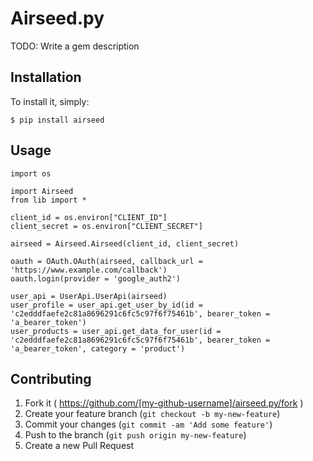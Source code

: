 # Airseed.py

TODO: Write a gem description

## Installation

To install it, simply:

    $ pip install airseed

## Usage

    import os

    import Airseed
    from lib import *

    client_id = os.environ["CLIENT_ID"]
    client_secret = os.environ["CLIENT_SECRET"]

    airseed = Airseed.Airseed(client_id, client_secret)

    oauth = OAuth.OAuth(airseed, callback_url = 'https://www.example.com/callback')
    oauth.login(provider = 'google_auth2')

    user_api = UserApi.UserApi(airseed)
    user_profile = user_api.get_user_by_id(id = 'c2edddfaefe2c81a8696291c6fc5c97f6f75461b', bearer_token = 'a_bearer_token')
    user_products = user_api.get_data_for_user(id = 'c2edddfaefe2c81a8696291c6fc5c97f6f75461b', bearer_token = 'a_bearer_token', category = 'product')


## Contributing

1. Fork it ( https://github.com/[my-github-username]/airseed.py/fork )
2. Create your feature branch (`git checkout -b my-new-feature`)
3. Commit your changes (`git commit -am 'Add some feature'`)
4. Push to the branch (`git push origin my-new-feature`)
5. Create a new Pull Request

